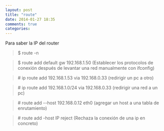 ```yaml
---
layout: post
title: "route"
date: 2014-01-27 18:35
comments: true
categories: 
---
```

Para saber la IP del router 

>$ route -n

>$ route add default gw 192.168.1.50 (Establecer los protocolos de conexión después de levantar una red manualmente con ifconfig)

>\# ip route add 192.168.1.53 via 192.168.0.33 (redirigir un pc a otro)

>\# ip route add 192.168.1.0/24 via 192.168.0.33 (redirigir una red a un pc)

>\# route add --host 192.168.0.12 eth0 (agregar un host a una tabla de enrutamiento)

>\# route add -host IP reject (Rechaza la conexión de una ip en concreto)

